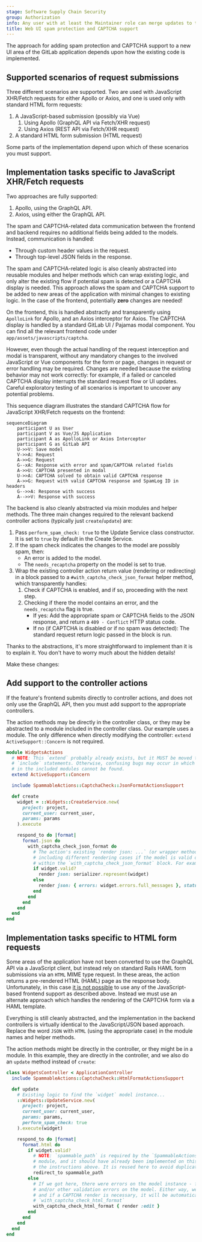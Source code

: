 ```yaml
---
stage: Software Supply Chain Security
group: Authorization
info: Any user with at least the Maintainer role can merge updates to this content. For details, see https://docs.gitlab.com/development/development_processes/#development-guidelines-review.
title: Web UI spam protection and CAPTCHA support
---
```


The approach for adding spam protection and CAPTCHA support to a new UI area of the GitLab application
depends upon how the existing code is implemented.

## Supported scenarios of request submissions

Three different scenarios are supported. Two are used with JavaScript XHR/Fetch requests
for either Apollo or Axios, and one is used only with standard HTML form requests:

1. A JavaScript-based submission (possibly via Vue)
   1. Using Apollo (GraphQL API via Fetch/XHR request)
   1. Using Axios (REST API via Fetch/XHR request)
1. A standard HTML form submission (HTML request)

Some parts of the implementation depend upon which of these scenarios you must support.

## Implementation tasks specific to JavaScript XHR/Fetch requests

Two approaches are fully supported:

1. Apollo, using the GraphQL API.
1. Axios, using either the GraphQL API.

The spam and CAPTCHA-related data communication between the frontend and backend requires no
additional fields being added to the models. Instead, communication is handled:

- Through custom header values in the request.
- Through top-level JSON fields in the response.

The spam and CAPTCHA-related logic is also cleanly abstracted into reusable modules and helper methods
which can wrap existing logic, and only alter the existing flow if potential spam
is detected or a CAPTCHA display is needed. This approach allows the spam and CAPTCHA
support to be added to new areas of the application with minimal changes to
existing logic. In the case of the frontend, potentially **zero** changes are needed!

On the frontend, this is handled abstractly and transparently using `ApolloLink` for Apollo, and an
Axios interceptor for Axios. The CAPTCHA display is handled by a standard GitLab UI / Pajamas modal
component. You can find all the relevant frontend code under `app/assets/javascripts/captcha`.

However, even though the actual handling of the request interception and
modal is transparent, without any mandatory changes to the involved JavaScript or Vue components
for the form or page, changes in request or error handling may be required. Changes are needed
because the existing behavior may not work correctly: for example, if a failed or canceled
CAPTCHA display interrupts the standard request flow or UI updates.
Careful exploratory testing of all scenarios is important to uncover any potential
problems.

This sequence diagram illustrates the standard CAPTCHA flow for JavaScript XHR/Fetch requests
on the frontend:

```mermaid
sequenceDiagram
    participant U as User
    participant V as Vue/JS Application
    participant A as ApolloLink or Axios Interceptor
    participant G as GitLab API
    U->>V: Save model
    V->>A: Request
    A->>G: Request
    G--xA: Response with error and spam/CAPTCHA related fields
    A->>U: CAPTCHA presented in modal
    U->>A: CAPTCHA solved to obtain valid CAPTCHA response
    A->>G: Request with valid CAPTCHA response and SpamLog ID in headers
    G-->>A: Response with success
    A-->>V: Response with success
```

The backend is also cleanly abstracted via mixin modules and helper methods. The three main
changes required to the relevant backend controller actions (typically just `create`/`update`) are:

1. Pass `perform_spam_check: true` to the Update Service class constructor.
   It is set to `true` by default in the Create Service.
1. If the spam check indicates the changes to the model are possibly spam, then:
   - An error is added to the model.
   - The `needs_recaptcha` property on the model is set to true.
1. Wrap the existing controller action return value (rendering or redirecting) in a block passed to
   a `#with_captcha_check_json_format` helper method, which transparently handles:
   1. Check if CAPTCHA is enabled, and if so, proceeding with the next step.
   1. Checking if there the model contains an error, and the `needs_recaptcha` flag is true.
      - If yes: Add the appropriate spam or CAPTCHA fields to the JSON response, and return
        a `409 - Conflict` HTTP status code.
      - If no (if CAPTCHA is disabled or if no spam was detected): The standard request return
        logic passed in the block is run.

Thanks to the abstractions, it's more straightforward to implement than it is to explain it.
You don't have to worry much about the hidden details!

Make these changes:

## Add support to the controller actions

If the feature's frontend submits directly to controller actions, and does not only use the GraphQL
API, then you must add support to the appropriate controllers.

The action methods may be directly in the controller class, or they may be abstracted
to a module included in the controller class. Our example uses a module. The
only difference when directly modifying the controller:
`extend ActiveSupport::Concern` is not required.

```ruby
module WidgetsActions
  # NOTE: This `extend` probably already exists, but it MUST be moved to occur BEFORE all
  # `include` statements. Otherwise, confusing bugs may occur in which the methods
  # in the included modules cannot be found.
  extend ActiveSupport::Concern

  include SpammableActions::CaptchaCheck::JsonFormatActionsSupport

  def create
    widget = ::Widgets::CreateService.new(
      project: project,
      current_user: current_user,
      params: params
    ).execute

    respond_to do |format|
      format.json do
        with_captcha_check_json_format do
          # The action's existing `render json: ...` (or wrapper method) and related logic. Possibly
          # including different rendering cases if the model is valid or not. It's all wrapped here
          # within the `with_captcha_check_json_format` block. For example:
          if widget.valid?
            render json: serializer.represent(widget)
          else
            render json: { errors: widget.errors.full_messages }, status: :unprocessable_entity
          end
        end
      end
    end
  end
end
```

## Implementation tasks specific to HTML form requests

Some areas of the application have not been converted to use the GraphQL API via
a JavaScript client, but instead rely on standard Rails HAML form submissions via an
`HTML` MIME type request. In these areas, the action returns a pre-rendered HTML (HAML) page
as the response body. Unfortunately, in this case
[it is not possible](https://gitlab.com/gitlab-org/gitlab/-/merge_requests/66427#note_636989204)
to use any of the JavaScript-based frontend support as described above. Instead we must use an
alternate approach which handles the rendering of the CAPTCHA form via a HAML template.

Everything is still cleanly abstracted, and the implementation in the backend
controllers is virtually identical to the JavaScript/JSON based approach. Replace the
word `JSON` with `HTML` (using the appropriate case) in the module names and helper methods.

The action methods might be directly in the controller, or they
might be in a module. In this example, they are directly in the
controller, and we also do an `update` method instead of `create`:

```ruby
class WidgetsController < ApplicationController
  include SpammableActions::CaptchaCheck::HtmlFormatActionsSupport

  def update
    # Existing logic to find the `widget` model instance...
    ::Widgets::UpdateService.new(
      project: project,
      current_user: current_user,
      params: params,
      perform_spam_check: true
    ).execute(widget)

    respond_to do |format|
      format.html do
        if widget.valid?
          # NOTE: `spammable_path` is required by the `SpammableActions::AkismetMarkAsSpamAction`
          # module, and it should have already been implemented on this controller according to
          # the instructions above. It is reused here to avoid duplicating the route helper call.
          redirect_to spammable_path
        else
          # If we got here, there were errors on the model instance - from a failed spam check
          # and/or other validation errors on the model. Either way, we'll re-render the form,
          # and if a CAPTCHA render is necessary, it will be automatically handled by
          # `with_captcha_check_html_format`
          with_captcha_check_html_format { render :edit }
        end
      end
    end
  end
end
```

